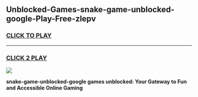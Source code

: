 
## Unblocked-Games-snake-game-unblocked-google-Play-Free-zlepv
<h3>
<a href="https://premium76.site?title=snake-game-unblocked-google&ref=20A">CLICK TO PLAY</a></h3>
<hr>

<h3>
<a href="https://premium76.site?title=snake-game-unblocked-google&ref=20A">CLICK 2 PLAY</a>
  
</h3>

<a href="https://premium76.site?title=snake-game-unblocked-google&ref=20A"><img src="https://clearcache.store/games.png"></a>


**snake-game-unblocked-google games unblocked: Your Gateway to Fun and Accessible Online Gaming**
